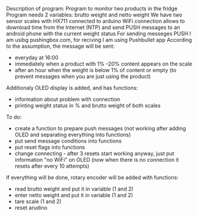 Description of program:
Program to monitor two products in the fridge
Program needs 2 variables: brutto weight and netto weight
We have two sensor scales with HX711 connected to arduino
WiFi connection allows to download time from the Internet (NTP) and send PUSH messages to an android phone with the current weight status
For sending messeges PUSH I am usibg pushingbox.com, for reciving I am using Pushbullet app
According to the assumption, the message will be sent:
- everyday at 16:00
- immediately when a product with 1% -20% content appears on the scale
- after an hour when the weight is below 1% of content or empty (to prevent messages when you are just using the product)

Additionaly OLED display is added, and has functions:
- information about problem with connection
- printing weight status in % and brutto weight of both scales

To do:
- create a function to prepare push messages (not working after adding OLED and separating everything into functions)
- put send message conditions into functions
- put reset flags into functions
- change connecting - after 3 resets start working anyway, just put information "no WiFi" on OLED (now when there is no connection it resets after every 10 attempts)


If everything will be done, rotary encoder will be added with functions:
- read brutto weight and put it in variable (1 and 2)
- enter netto weight and put it in variable (1 and 2)
- tare scale (1 and 2)
- reset arudino
